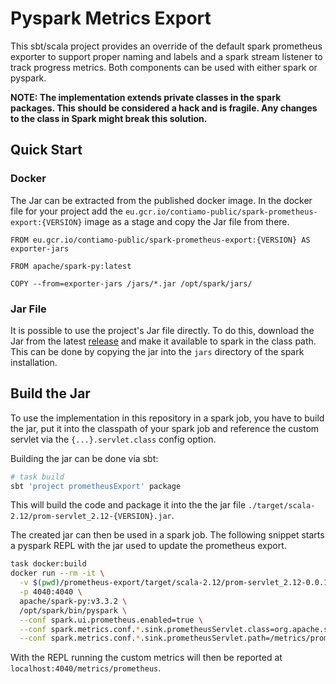 # Pyspark Metrics Export

This sbt/scala project provides an override of the default spark prometheus exporter to support proper naming and labels and a spark stream listener to track progress metrics. Both components can be used with either spark or pyspark.

__NOTE: The implementation extends private classes in the spark packages. This should be considered a hack and is fragile. Any changes to the class in Spark might break this solution.__

## Quick Start

### Docker

The Jar can be extracted from the published docker image. In the docker file for your project add the `eu.gcr.io/contiamo-public/spark-prometheus-export:{VERSION}` image as a stage and copy the Jar file from there.

```
FROM eu.gcr.io/contiamo-public/spark-prometheus-export:{VERSION} AS exporter-jars

FROM apache/spark-py:latest

COPY --from=exporter-jars /jars/*.jar /opt/spark/jars/
```

### Jar File

It is possible to use the project's Jar file directly. To do this, download the Jar from the latest [release](https://github.com/contiamo/spark-prometheus-export/releases) and make it available to spark in the class path. This can be done by copying the jar into the `jars` directory of the spark installation.

## Build the Jar

To use the implementation in this repository in a spark job, you have to build the jar, put it into the classpath of your spark job and reference the custom servlet via the `{...}.servlet.class` config option.

Building the jar can be done via sbt:
```bash
# task build
sbt 'project prometheusExport' package
```
This will build the code and package it into the the jar file `./target/scala-2.12/prom-servlet_2.12-{VERSION}.jar`.

The created jar can then be used in a spark job. The following snippet starts a pyspark REPL with the jar used to update the prometheus export.
```bash
task docker:build
docker run --rm -it \
  -v $(pwd)/prometheus-export/target/scala-2.12/prom-servlet_2.12-0.0.1.jar:/opt/spark/jars/prom-servlet_2.12-0.0.1.jar \
  -p 4040:4040 \
  apache/spark-py:v3.3.2 \
  /opt/spark/bin/pyspark \
  --conf spark.ui.prometheus.enabled=true \
  --conf spark.metrics.conf.*.sink.prometheusServlet.class=org.apache.spark.metrics.sink.CustomPrometheusServlet \
  --conf spark.metrics.conf.*.sink.prometheusServlet.path=/metrics/prometheus
```
With the REPL running the custom metrics will then be reported at `localhost:4040/metrics/prometheus`.
